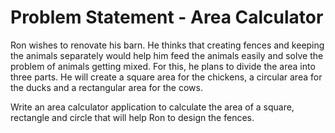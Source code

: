 # Problem Statement - Area Calculator

Ron wishes to renovate his barn. He thinks that creating fences and keeping the animals separately would help him feed the animals easily and solve the problem of animals getting mixed. For this, he plans to divide the area into three parts. He will create a square area for the chickens, a circular area for the ducks and a rectangular area for the cows.​

Write an area calculator application to calculate the area of a square, rectangle and circle that will help Ron to design the fences.

